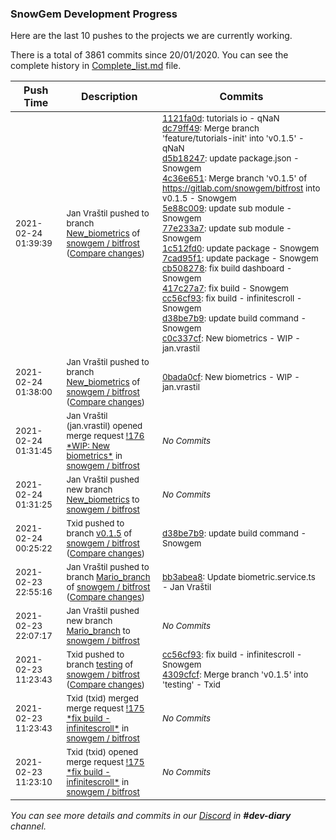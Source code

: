 
### SnowGem Development Progress

Here are the last 10 pushes to the projects we are currently working.

There is a total of 3861 commits since 20/01/2020. You can see the complete history in
 [Complete_list.md](Complete_list.md) file.

| Push Time | Description | Commits |
| --- | --- | --- |
| <sub>2021-02-24 01:39:39</sub> | <sub>Jan Vraštil pushed to branch [New\_biometrics](https://gitlab.com/snowgem/bitfrost/commits/New_biometrics) of [snowgem / bitfrost](https://gitlab.com/snowgem/bitfrost) ([Compare changes](https://gitlab.com/snowgem/bitfrost/compare/0bada0cfde4ee76e2601bb2086ff53cf0885b0d4...c0c337cf7675c0fc173b963e55edaa54dbc203b6))</sub> | <sub>[1121fa0d](https://gitlab.com/snowgem/bitfrost/-/commit/1121fa0dd509f4cc164a29fb356d41e7c36ffc27): tutorials io - qNaN<br>[dc79ff49](https://gitlab.com/snowgem/bitfrost/-/commit/dc79ff499a164d1ad40324ab7e055ff25ba4df04): Merge branch 'feature/tutorials-init' into 'v0.1.5' - qNaN<br>[d5b18247](https://gitlab.com/snowgem/bitfrost/-/commit/d5b182472e21caf1fbfafe90eb4985a1fbec64c8): update package.json - Snowgem<br>[4c36e651](https://gitlab.com/snowgem/bitfrost/-/commit/4c36e65162b21c4e0042591fb170fe05469ca98b): Merge branch 'v0.1.5' of https://gitlab.com/snowgem/bitfrost into v0.1.5 - Snowgem<br>[5e88c009](https://gitlab.com/snowgem/bitfrost/-/commit/5e88c009e651f8783237ba951337670c70dfc65d): update sub module - Snowgem<br>[77e233a7](https://gitlab.com/snowgem/bitfrost/-/commit/77e233a7da9b49caccfef4edbe950b9a53b9b092): update sub module - Snowgem<br>[1c512fd0](https://gitlab.com/snowgem/bitfrost/-/commit/1c512fd0e84b0626686ce42a2b96c5a998bb4934): update package - Snowgem<br>[7cad95f1](https://gitlab.com/snowgem/bitfrost/-/commit/7cad95f1ab7c318e0b08cf76ab987a4ca7b996b2): update package - Snowgem<br>[cb508278](https://gitlab.com/snowgem/bitfrost/-/commit/cb508278f8b1daa0e5e6ad578600a0acdbeb94cf): fix build dashboard - Snowgem<br>[417c27a7](https://gitlab.com/snowgem/bitfrost/-/commit/417c27a72b230700a1957a78058f9d749c09f487): fix build - Snowgem<br>[cc56cf93](https://gitlab.com/snowgem/bitfrost/-/commit/cc56cf93d4138b71c0b24a1f9a25b9c41f4da42c): fix build - infinitescroll - Snowgem<br>[d38be7b9](https://gitlab.com/snowgem/bitfrost/-/commit/d38be7b9a71c53cb5668d39296fe254e826c8f4b): update build command - Snowgem<br>[c0c337cf](https://gitlab.com/snowgem/bitfrost/-/commit/c0c337cf7675c0fc173b963e55edaa54dbc203b6): New biometrics - WIP - jan.vrastil</sub> |
| <sub>2021-02-24 01:38:00</sub> | <sub>Jan Vraštil pushed to branch [New\_biometrics](https://gitlab.com/snowgem/bitfrost/commits/New_biometrics) of [snowgem / bitfrost](https://gitlab.com/snowgem/bitfrost) ([Compare changes](https://gitlab.com/snowgem/bitfrost/compare/d38be7b9a71c53cb5668d39296fe254e826c8f4b...0bada0cfde4ee76e2601bb2086ff53cf0885b0d4))</sub> | <sub>[0bada0cf](https://gitlab.com/snowgem/bitfrost/-/commit/0bada0cfde4ee76e2601bb2086ff53cf0885b0d4): New biometrics - WIP - jan.vrastil</sub> |
| <sub>2021-02-24 01:31:45</sub> | <sub>Jan Vraštil (jan.vrastil) opened merge request [\!176 \*WIP: New biometrics\*](https://gitlab.com/snowgem/bitfrost/-/merge_requests/176) in [snowgem / bitfrost](https://gitlab.com/snowgem/bitfrost)</sub> | <sub>_No Commits_</sub> |
| <sub>2021-02-24 01:31:25</sub> | <sub>Jan Vraštil pushed new branch [New\_biometrics](https://gitlab.com/snowgem/bitfrost/commits/New_biometrics) to [snowgem / bitfrost](https://gitlab.com/snowgem/bitfrost)</sub> | <sub>_No Commits_</sub> |
| <sub>2021-02-24 00:25:22</sub> | <sub>Txid pushed to branch [v0\.1\.5](https://gitlab.com/snowgem/bitfrost/commits/v0.1.5) of [snowgem / bitfrost](https://gitlab.com/snowgem/bitfrost) ([Compare changes](https://gitlab.com/snowgem/bitfrost/compare/cc56cf93d4138b71c0b24a1f9a25b9c41f4da42c...d38be7b9a71c53cb5668d39296fe254e826c8f4b))</sub> | <sub>[d38be7b9](https://gitlab.com/snowgem/bitfrost/-/commit/d38be7b9a71c53cb5668d39296fe254e826c8f4b): update build command - Snowgem</sub> |
| <sub>2021-02-23 22:55:16</sub> | <sub>Jan Vraštil pushed to branch [Mario\_branch](https://gitlab.com/snowgem/bitfrost/commits/Mario_branch) of [snowgem / bitfrost](https://gitlab.com/snowgem/bitfrost) ([Compare changes](https://gitlab.com/snowgem/bitfrost/compare/031ebde100ee6ea93c2a46540b913a297318140f...bb3abea85edb80aa3608d90e8c262b35bae80dd5))</sub> | <sub>[bb3abea8](https://gitlab.com/snowgem/bitfrost/-/commit/bb3abea85edb80aa3608d90e8c262b35bae80dd5): Update biometric.service.ts - Jan Vraštil</sub> |
| <sub>2021-02-23 22:07:17</sub> | <sub>Jan Vraštil pushed new branch [Mario\_branch](https://gitlab.com/snowgem/bitfrost/commits/Mario_branch) to [snowgem / bitfrost](https://gitlab.com/snowgem/bitfrost)</sub> | <sub>_No Commits_</sub> |
| <sub>2021-02-23 11:23:43</sub> | <sub>Txid pushed to branch [testing](https://gitlab.com/snowgem/bitfrost/commits/testing) of [snowgem / bitfrost](https://gitlab.com/snowgem/bitfrost) ([Compare changes](https://gitlab.com/snowgem/bitfrost/compare/5850bfa3f227cbcc73d6182f248e8a3dd77dc775...4309cfcf3152985c8e4c6cf62f1b74182f4ff67e))</sub> | <sub>[cc56cf93](https://gitlab.com/snowgem/bitfrost/-/commit/cc56cf93d4138b71c0b24a1f9a25b9c41f4da42c): fix build - infinitescroll - Snowgem<br>[4309cfcf](https://gitlab.com/snowgem/bitfrost/-/commit/4309cfcf3152985c8e4c6cf62f1b74182f4ff67e): Merge branch 'v0.1.5' into 'testing' - Txid</sub> |
| <sub>2021-02-23 11:23:43</sub> | <sub>Txid (txid) merged merge request [\!175 \*fix build \- infinitescroll\*](https://gitlab.com/snowgem/bitfrost/-/merge_requests/175) in [snowgem / bitfrost](https://gitlab.com/snowgem/bitfrost)</sub> | <sub>_No Commits_</sub> |
| <sub>2021-02-23 11:23:10</sub> | <sub>Txid (txid) opened merge request [\!175 \*fix build \- infinitescroll\*](https://gitlab.com/snowgem/bitfrost/-/merge_requests/175) in [snowgem / bitfrost](https://gitlab.com/snowgem/bitfrost)</sub> | <sub>_No Commits_</sub> |

_You can see more details and commits in our [Discord](https://discord.gg/zumGnbg) in **#dev-diary** channel._
